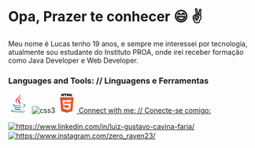 # Opa, Prazer te conhecer  :smile: :v:



 Meu nome é Lucas tenho 19 anos, e sempre me interessei por tecnologia, atualmente sou estudante  do Instituto PROA, onde irei  receber formação como Java Developer e Web Developer. 






<h3 align="left">Languages and Tools: // Linguagens e Ferramentas 
</h3><p align="left" href="https://www.java.com" target=> <img src="https://raw.githubusercontent.com/devicons/devicon/master/icons/java/java-original.svg"  width="40" height="40" <img src="https://raw.githubusercontent.com/devicons/devicon/master/icons/javascript/javascript-original.svg" alt="javascript" width="40" height="40"/> <img  target="_blank"> <img src = "https://raw.githubusercontent.com/devicons/devicon /master/icons/css3/css3-original-wordmark.svg "alt =" css3 "width =" 40 "height =" 40 "/> </a> <a href =" https://www.w3.org / html / "target =" _ blank "> <img src="https://raw.githubusercontent.com/devicons/devicon/master/icons/html5/html5-original-wordmark.svg "alt =" html5 "width = "40" height = "40" /> </a> <a href="https://www.java.com" target="_blank"> <img






<h3 align="left">Connect with me: // Conecte-se comigo: </h3>
<p align="left">
<a href="https://linkedin.com/in/https://www.linkedin.com/in/luiz-gustavo-cavina-faria/" target="blank"><img align="center" src="https://i.ibb.co/rFszPGn/linkdin.png" alt="https://www.linkedin.com/in/luiz-gustavo-cavina-faria/" height="60" width="60" /></a>
<a href="https://instagram.com/https://www.instagram.com/zero_raven23/" target="blank"><img align="center" src="https://i.ibb.co/CPH6k42/insta.png" alt="https://www.instagram.com/zero_raven23/" height="40" width="40" /></a>
</p>





